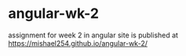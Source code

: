 # angular-wk-2
assignment for week 2 in angular
 site is published at https://mishael254.github.io/angular-wk-2/

